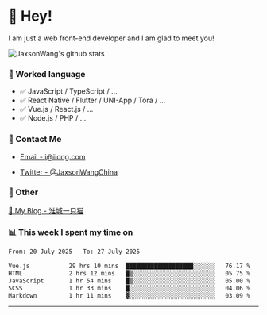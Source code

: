 # 👋 Hey!

I am just a web front-end developer and I am glad to meet you!

![JaxsonWang's github stats](https://github-readme-stats.vercel.app/api?username=JaxsonWang&&show_icons=true&&title_color=1abc9c&&icon_color=1abc9c)


### 📝 Worked language

- ✅ JavaScript / TypeScript / ...
- ✅ React Native / Flutter / UNI-App / Tora / ...
- ✅ Vue.js / React.js / ...
- ✅ Node.js / PHP / ...

### 📮 Contact Me

- [Email - i@iiong.com](mailto:i@iiong.com)

- [Twitter - @JaxsonWangChina](https://twitter.com/JaxsonWangChina)

### 🤪 Other

[📌 My Blog - 淮城一只猫](https://iiong.com)

### 📊 This week I spent my time on

<!--START_SECTION:waka-->

```txt
From: 20 July 2025 - To: 27 July 2025

Vue.js           29 hrs 10 mins  ███████████████████░░░░░░   76.17 %
HTML             2 hrs 12 mins   █▒░░░░░░░░░░░░░░░░░░░░░░░   05.75 %
JavaScript       1 hr 54 mins    █▒░░░░░░░░░░░░░░░░░░░░░░░   05.00 %
SCSS             1 hr 33 mins    █░░░░░░░░░░░░░░░░░░░░░░░░   04.06 %
Markdown         1 hr 11 mins    ▓░░░░░░░░░░░░░░░░░░░░░░░░   03.09 %
```

<!--END_SECTION:waka-->

---
